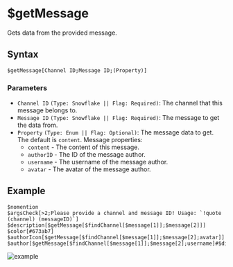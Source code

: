 # $getMessage
Gets data from the provided message.

## Syntax
```
$getMessage[Channel ID;Message ID;(Property)]
```

### Parameters
- `Channel ID` `(Type: Snowflake || Flag: Required)`: The channel that this message belongs to.
- `Message ID` `(Type: Snowflake || Flag: Required)`: The message to get the data from.
- `Property` `(Type: Enum || Flag: Optional)`: The message data to get. The default is `content`. Message properties:
  - `content` - The content of this message.
  - `authorID` - The ID of the message author.
  - `username` - The username of the message author.
  - `avatar` - The avatar of the message author.

## Example
```
$nomention
$argsCheck[>2;Please provide a channel and message ID! Usage: `!quote (channel) (messageID)`]
$description[$getMessage[$findChannel[$message[1]];$message[2]]]
$color[#673ab7]
$authorIcon[$getMessage[$findChannel[$message[1]];$message[2];avatar]]
$author[$getMessage[$findChannel[$message[1]];$message[2];username]#$discriminator[$getMessage[$findChannel[$message[1]];$message[2];authorID]]]
```

![example](https://user-images.githubusercontent.com/69215413/122654424-3e078580-d119-11eb-9524-e68f08f787d7.png)
